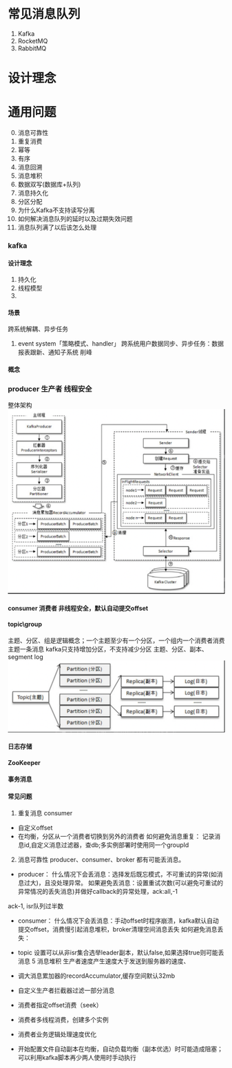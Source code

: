 # 常见消息队列
1. Kafka
2. RocketMQ
3. RabbitMQ
# 设计理念
# 通用问题

0. 消息可靠性
1. 重复消费
2. 幂等
3. 有序
4. 消息回溯
5. 消息堆积
6. 数据双写(数据库+队列)
7. 消息持久化
8. 分区分配
9. 为什么Kafka不支持读写分离
10. 如何解决消息队列的延时以及过期失效问题 
11. 消息队列满了以后该怎么处理

### kafka
#### 设计理念
1. 持久化
2. 线程模型
3. 
#### 场景
跨系统解耦、异步任务
1. event system「策略模式、handler」 跨系统用户数据同步、异步任务：数据报表跟新、通知子系统
削峰
#### 概念
### producer 生产者 线程安全
整体架构
![img.png](../imgs/kafka_producer架构图.png)

#### consumer 消费者 非线程安全，默认自动提交offset

#### topic\\group
主题、分区、组是逻辑概念；一个主题至少有一个分区，一个组内一个消费者消费主题一条消息
kafka只支持增加分区，不支持减少分区
主题、分区、副本、segment log
![img.png](../imgs/主题、分区、副本log之间的关系.png)

#### 日志存储

#### ZooKeeper
#### 事务消息
#### 常见问题
1. 重复消息
consumer
- 自定义offset
- 在均衡，分区从一个消费者切换到另外的消费者
  如何避免消息重复：
记录消息id,自定义消息过滤器，查db;多实例部署时使用同一个groupId

2. 消息可靠性
producer、consumer、broker 都有可能丢消息。
- producer： 
什么情况下会丢消息：选择发后既忘模式，不可重试的异常(如消息过大)，且没处理异常。
如果避免丢消息：设置重试次数(可以避免可重试的异常情况的丢失消息)并做好callback的异常处理，ack:all,-1

ack-1, isr队列过半数

- consumer：
  什么情况下会丢消息：手动offset时程序崩溃，kafka默认自动提交offset，消费慢引起消息堆积，broker清理空间消息丢失
  如何避免消息丢失：

- topic
 设置可以从非isr集合选举leader副本，默认false,如果选择true则可能丢消息
5 消息堆积
生产者速度产生速度大于发送到服务器的速度、
- 调大消息累加器的recordAccumulator,缓存空间默认32mb
- 自定义生产者拦截器过滤一部分消息
- 消费者指定offset消费（seek）
- 消费者多线程消费，创建多个实例
- 消费者业务逻辑处理速度优化
- 开始配置文件自动副本在均衡，自动负载均衡（副本优选）时可能造成阻塞；可以利用kafka脚本再少两人使用时手动执行